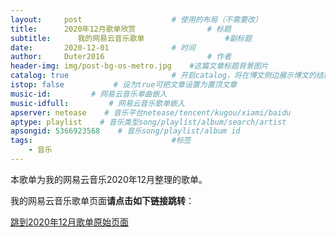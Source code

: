 ```yaml
---
layout:     post   				    # 使用的布局（不需要改）
title:      2020年12月歌单欣赏 				# 标题 
subtitle:      我的网易云音乐歌单                  #副标题
date:       2020-12-01 				# 时间
author:     Duter2016 						# 作者
header-img: img/post-bg-os-metro.jpg 	#这篇文章标题背景图片
catalog: true 						# 开启catalog，将在博文侧边展示博文的结构
istop: false           # 设为true可把文章设置为置顶文章
music-id:         # 网易云音乐单曲嵌入
music-idfull:         # 网易云音乐歌单嵌入
apserver: netease    # 音乐平台netease/tencent/kugou/xiami/baidu
aptype: playlist    # 音乐类型song/playlist/album/search/artist
apsongid: 5366923568    # 音乐song/playlist/album id
tags:								#标签
    - 音乐
---
```

本歌单为我的网易云音乐2020年12月整理的歌单。

我的网易云音乐歌单页面**请点击如下链接跳转**：

[跳到2020年12月歌单原始页面](https://music.163.com/#/playlist?id=5366923568)
